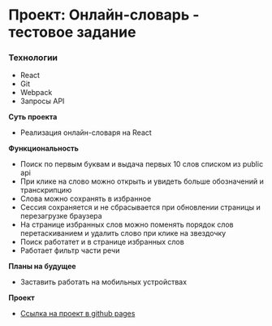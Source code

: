 # Проект: Онлайн-словарь - тестовое задание

### Технологии

- React
- Git
- Webpack
- Запросы API

**Суть проекта**

- Реализация онлайн-словаря на React

**Функциональность**

- Поиск по первым буквам и выдача первых 10 слов списком из public api
- При клике на слово можно открыть и увидеть больше обозначений и транскрипцию
- Слова можно сохранять в избранное
- Сессия сохраняется и не сбрасывается при обновлении страницы и перезагрузке браузера
- На странице избранных слов можно поменять порядок слов перетаскиванием и удалить слово при клике на звездочку
- Поиск работатет и в странице избранных слов
- Работает фильтр части речи

**Планы на будущее**

- Заставить работать на мобильных устройствах

**Проект**

- [Ссылка на проект в github pages](https://iiiokojiadbi.github.io/online-dictionary/)
